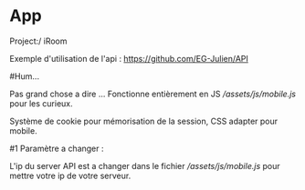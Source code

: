 # App

Project:/ iRoom

Exemple d'utilisation de l'api : https://github.com/EG-Julien/API

#Hum...

Pas grand chose a dire ... Fonctionne entièrement en JS */assets/js/mobile.js* pour les curieux.

Système de cookie pour mémorisation de la session, CSS adapter pour mobile.

#1 Paramètre a changer :

L'ip du server API est a changer dans le fichier */assets/js/mobile.js* pour mettre votre ip de votre serveur.
